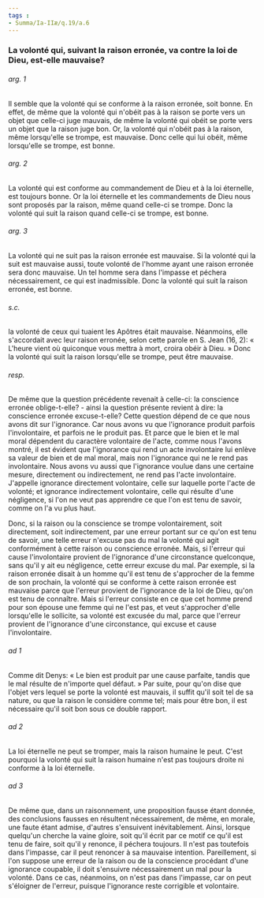 ```yaml
---
tags : 
- Summa/Ia-IIæ/q.19/a.6
---
```


### La volonté qui, suivant la raison erronée, va contre la loi de Dieu, est-elle mauvaise?

###### arg. 1
Il semble que la volonté qui se conforme à la raison erronée, soit bonne. En effet, de même que la volonté qui n'obéit pas à la raison se porte vers un objet que celle-ci juge mauvais, de même la volonté qui obéit se porte vers un objet que la raison juge bon. Or, la volonté qui n'obéit pas à la raison, même lorsqu'elle se trompe, est mauvaise. Donc celle qui lui obéit, même lorsqu'elle se trompe, est bonne. 

###### arg. 2
La volonté qui est conforme au commandement de Dieu et à la loi éternelle, est toujours bonne. Or la loi éternelle et les commandements de Dieu nous sont proposés par la raison, même quand celle-ci se trompe. Donc la volonté qui suit la raison quand celle-ci se trompe, est bonne. 

###### arg. 3
La volonté qui ne suit pas la raison erronée est mauvaise. Si la volonté qui la suit est mauvaise aussi, toute volonté de l'homme ayant une raison erronée sera donc mauvaise. Un tel homme sera dans l'impasse et péchera nécessairement, ce qui est inadmissible. Donc la volonté qui suit la raison erronée, est bonne. 

###### s.c.
la volonté de ceux qui tuaient les Apôtres était mauvaise. Néanmoins, elle s'accordait avec leur raison erronée, selon cette parole en S. Jean (16, 2): « L'heure vient où quiconque vous mettra à mort, croira obéir à Dieu. » Donc la volonté qui suit la raison lorsqu'elle se trompe, peut être mauvaise. 

###### resp.
De même que la question précédente revenait à celle-ci: la conscience erronée oblige-t-elle? - ainsi la question présente revient à dire: la conscience erronée excuse-t-elle? Cette question dépend de ce que nous avons dit sur l'ignorance. Car nous avons vu que l'ignorance produit parfois l'involontaire, et parfois ne le produit pas. Et parce que le bien et le mal moral dépendent du caractère volontaire de l'acte, comme nous l'avons montré, il est évident que l'ignorance qui rend un acte involontaire lui enlève sa valeur de bien et de mal moral, mais non l'ignorance qui ne le rend pas involontaire. Nous avons vu aussi que l'ignorance voulue dans une certaine mesure, directement ou indirectement, ne rend pas l'acte involontaire. J'appelle ignorance directement volontaire, celle sur laquelle porte l'acte de volonté; et ignorance indirectement volontaire, celle qui résulte d'une négligence, si l'on ne veut pas apprendre ce que l'on est tenu de savoir, comme on l'a vu plus haut. 

Donc, si la raison ou la conscience se trompe volontairement, soit directement, soit indirectement, par une erreur portant sur ce qu'on est tenu de savoir, une telle erreur n'excuse pas du mal la volonté qui agit conformément à cette raison ou conscience erronée. Mais, si l'erreur qui cause l'involontaire provient de l'ignorance d'une circonstance quelconque, sans qu'il y ait eu négligence, cette erreur excuse du mal. Par exemple, si la raison erronée disait à un homme qu'il est tenu de s'approcher de la femme de son prochain, la volonté qui se conforme à cette raison erronée est mauvaise parce que l'erreur provient de l'ignorance de la loi de Dieu, qu'on est tenu de connaître. Mais si l'erreur consiste en ce que cet homme prend pour son épouse une femme qui ne l'est pas, et veut s'approcher d'elle lorsqu'elle le sollicite, sa volonté est excusée du mal, parce que l'erreur provient de l'ignorance d'une circonstance, qui excuse et cause l'involontaire. 

###### ad 1
Comme dit Denys: « Le bien est produit par une cause parfaite, tandis que le mal résulte de n'importe quel défaut. » Par suite, pour qu'on dise que l'objet vers lequel se porte la volonté est mauvais, il suffit qu'il soit tel de sa nature, ou que la raison le considère comme tel; mais pour être bon, il est nécessaire qu'il soit bon sous ce double rapport. 

###### ad 2
La loi éternelle ne peut se tromper, mais la raison humaine le peut. C'est pourquoi la volonté qui suit la raison humaine n'est pas toujours droite ni conforme à la loi éternelle. 

###### ad 3
De même que, dans un raisonnement, une proposition fausse étant donnée, des conclusions fausses en résultent nécessairement, de même, en morale, une faute étant admise, d'autres s'ensuivent inévitablement. Ainsi, lorsque quelqu'un cherche la vaine gloire, soit qu'il écrit par ce motif ce qu'il est tenu de faire, soit qu'il y renonce, il péchera toujours. Il n'est pas toutefois dans l'impasse, car il peut renoncer à sa mauvaise intention. Pareillement, si l'on suppose une erreur de la raison ou de la conscience procédant d'une ignorance coupable, il doit s'ensuivre nécessairement un mal pour la volonté. Dans ce cas, néanmoins, on n'est pas dans l'impasse, car on peut s'éloigner de l'erreur, puisque l'ignorance reste corrigible et volontaire. 

